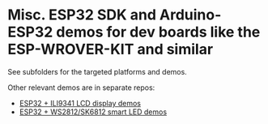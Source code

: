 # Misc. ESP32 SDK and Arduino-ESP32 demos for dev boards like the ESP-WROVER-KIT and similar

See subfolders for the targeted platforms and demos.

Other relevant demos are in separate repos:
  - [ESP32 + ILI9341 LCD display demos](https://github.com/MartyMacGyver/ESP32_Adafruit_ILI9341)
  - [ESP32 + WS2812/SK6812 smart LED demos](https://github.com/MartyMacGyver/ESP32-ws2812-demo)
